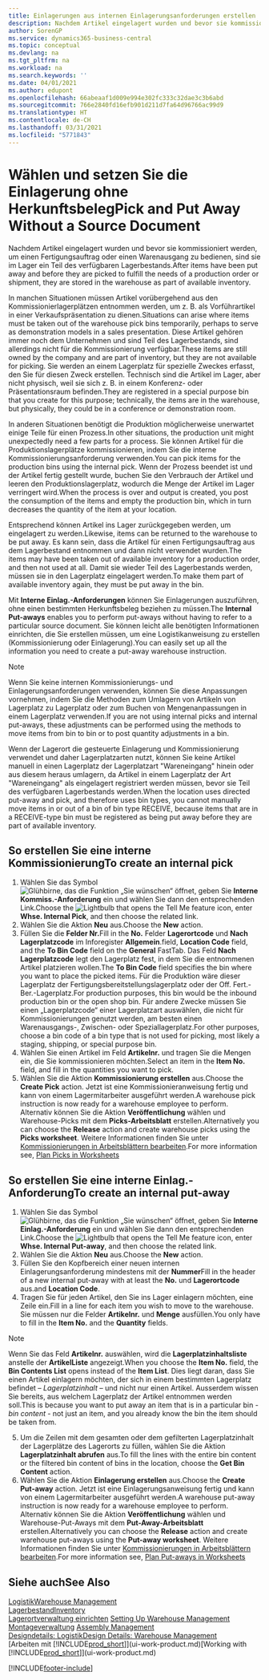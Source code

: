```yaml
---
title: Einlagerungen aus internen Einlagerungsanforderungen erstellen
description: Nachdem Artikel eingelagert wurden und bevor sie kommissioniert werden, um einen Fertigungsauftrag oder einen Warenausgang zu bedienen, sind sie im Lager ein Teil des verfügbaren Lagerbestands.
author: SorenGP
ms.service: dynamics365-business-central
ms.topic: conceptual
ms.devlang: na
ms.tgt_pltfrm: na
ms.workload: na
ms.search.keywords: ''
ms.date: 04/01/2021
ms.author: edupont
ms.openlocfilehash: 66abeaaf1d009e994e302fc333c32dae3c3b6abd
ms.sourcegitcommit: 766e2840fd16efb901d211d7fa64d96766ac99d9
ms.translationtype: HT
ms.contentlocale: de-CH
ms.lasthandoff: 03/31/2021
ms.locfileid: "5771843"
---
```

# <a name="pick-and-put-away-without-a-source-document"></a><span data-ttu-id="ac8a2-103">Wählen und setzen Sie die Einlagerung ohne Herkunftsbeleg</span><span class="sxs-lookup"><span data-stu-id="ac8a2-103">Pick and Put Away Without a Source Document</span></span>
<span data-ttu-id="ac8a2-104">Nachdem Artikel eingelagert wurden und bevor sie kommissioniert werden, um einen Fertigungsauftrag oder einen Warenausgang zu bedienen, sind sie im Lager ein Teil des verfügbaren Lagerbestands.</span><span class="sxs-lookup"><span data-stu-id="ac8a2-104">After items have been put away and before they are picked to fulfill the needs of a production order or shipment, they are stored in the warehouse as part of available inventory.</span></span>  

<span data-ttu-id="ac8a2-105">In manchen Situationen müssen Artikel vorübergehend aus den Kommissionierlagerplätzen entnommen werden, um z. B. als Vorführartikel in einer Verkaufspräsentation zu dienen.</span><span class="sxs-lookup"><span data-stu-id="ac8a2-105">Situations can arise where items must be taken out of the warehouse pick bins temporarily, perhaps to serve as demonstration models in a sales presentation.</span></span> <span data-ttu-id="ac8a2-106">Diese Artikel gehören immer noch dem Unternehmen und sind Teil des Lagerbestands, sind allerdings nicht für die Kommissionierung verfügbar.</span><span class="sxs-lookup"><span data-stu-id="ac8a2-106">These items are still owned by the company and are part of inventory, but they are not available for picking.</span></span> <span data-ttu-id="ac8a2-107">Sie werden an einem Lagerplatz für spezielle Zweckes erfasst, den Sie für diesen Zweck erstellen. Technisch sind die Artikel im Lager, aber nicht physisch, weil sie sich z. B. in einem Konferenz- oder Präsentationsraum befinden.</span><span class="sxs-lookup"><span data-stu-id="ac8a2-107">They are registered in a special purpose bin that you create for this purpose; technically, the items are in the warehouse, but physically, they could be in a conference or demonstration room.</span></span>  

<span data-ttu-id="ac8a2-108">In anderen Situationen benötigt die Produktion möglicherweise unerwartet einige Teile für einen Prozess.</span><span class="sxs-lookup"><span data-stu-id="ac8a2-108">In other situations, the production unit might unexpectedly need a few parts for a process.</span></span> <span data-ttu-id="ac8a2-109">Sie können Artikel für die Produktionslagerplätze kommissionieren, indem Sie die interne Kommissionierungsanforderung verwenden.</span><span class="sxs-lookup"><span data-stu-id="ac8a2-109">You can pick items for the production bins using the internal pick.</span></span> <span data-ttu-id="ac8a2-110">Wenn der Prozess beendet ist und der Artikel fertig gestellt wurde, buchen Sie den Verbrauch der Artikel und leeren den Produktionslagerplatz, wodurch die Menge der Artikel im Lager verringert wird.</span><span class="sxs-lookup"><span data-stu-id="ac8a2-110">When the process is over and output is created, you post the consumption of the items and empty the production bin, which in turn decreases the quantity of the item at your location.</span></span>  

<span data-ttu-id="ac8a2-111">Entsprechend können Artikel ins Lager zurückgegeben werden, um eingelagert zu werden.</span><span class="sxs-lookup"><span data-stu-id="ac8a2-111">Likewise, items can be returned to the warehouse to be put away.</span></span> <span data-ttu-id="ac8a2-112">Es kann sein, dass die Artikel für einen Fertigungsauftrag aus dem Lagerbestand entnommen und dann nicht verwendet wurden.</span><span class="sxs-lookup"><span data-stu-id="ac8a2-112">The items may have been taken out of available inventory for a production order, and then not used at all.</span></span> <span data-ttu-id="ac8a2-113">Damit sie wieder Teil des Lagerbestands werden, müssen sie in den Lagerplatz eingelagert werden.</span><span class="sxs-lookup"><span data-stu-id="ac8a2-113">To make them part of available inventory again, they must be put away in the bin.</span></span>  

<span data-ttu-id="ac8a2-114">Mit **Interne Einlag.-Anforderungen** können Sie Einlagerungen auszuführen, ohne einen bestimmten Herkunftsbeleg beziehen zu müssen.</span><span class="sxs-lookup"><span data-stu-id="ac8a2-114">The **Internal Put-aways** enables you to perform put-aways without having to refer to a particular source document.</span></span> <span data-ttu-id="ac8a2-115">Sie können leicht alle benötigten Informationen einrichten, die Sie erstellen müssen, um eine Logistikanweisung zu erstellen (Kommissionierung oder Einlagerung).</span><span class="sxs-lookup"><span data-stu-id="ac8a2-115">You can easily set up all the information you need to create a put-away warehouse instruction.</span></span>  

> [!NOTE]  
>  <span data-ttu-id="ac8a2-116">Wenn Sie keine internen Kommissionierungs- und Einlagerungsanforderungen verwenden, können Sie diese Anpassungen vornehmen, indem Sie die Methoden zum Umlagern von Artikeln von Lagerplatz zu Lagerplatz oder zum Buchen von Mengenanpassungen in einem Lagerplatz verwenden.</span><span class="sxs-lookup"><span data-stu-id="ac8a2-116">If you are not using internal picks and internal put-aways, these adjustments can be performed using the methods to move items from bin to bin or to post quantity adjustments in a bin.</span></span>  
>   
>  <span data-ttu-id="ac8a2-117">Wenn der Lagerort die gesteuerte Einlagerung und Kommissionierung verwendet und daher Lagerplatzarten nutzt, können Sie keine Artikel manuell in einen Lagerplatz der Lagerplatzart "Wareneingang" hinein oder aus diesem heraus umlagern, da Artikel in einem Lagerplatz der Art "Wareneingang" als eingelagert registriert werden müssen, bevor sie Teil des verfügbaren Lagerbestands werden.</span><span class="sxs-lookup"><span data-stu-id="ac8a2-117">When the location uses directed put-away and pick, and therefore uses bin types, you cannot manually move items in or out of a bin of bin type RECEIVE, because items that are in a RECEIVE-type bin must be registered as being put away before they are part of available inventory.</span></span>  

## <a name="to-create-an-internal-pick"></a><span data-ttu-id="ac8a2-118">So erstellen Sie eine interne Kommissionierung</span><span class="sxs-lookup"><span data-stu-id="ac8a2-118">To create an internal pick</span></span>  
1.  <span data-ttu-id="ac8a2-119">Wählen Sie das Symbol ![Glühbirne, das die Funktion „Sie wünschen“ öffnet](media/ui-search/search_small.png "Tell Me-Funktion"), geben Sie **Interne Kommiss.-Anforderung** ein und wählen Sie dann den entsprechenden Link.</span><span class="sxs-lookup"><span data-stu-id="ac8a2-119">Choose the ![Lightbulb that opens the Tell Me feature](media/ui-search/search_small.png "Tell me what you want to do") icon, enter **Whse. Internal Pick**, and then choose the related link.</span></span>  
2. <span data-ttu-id="ac8a2-120">Wählen Sie die Aktion **Neu** aus.</span><span class="sxs-lookup"><span data-stu-id="ac8a2-120">Choose the **New** action.</span></span>
3. <span data-ttu-id="ac8a2-121">Füllen Sie die **Felder Nr.**</span><span class="sxs-lookup"><span data-stu-id="ac8a2-121">Fill in the **No.**</span></span> <span data-ttu-id="ac8a2-122">Felder **Lagerortcode** und **Nach Lagerplatzcode** im Inforegister **Allgemein**.</span><span class="sxs-lookup"><span data-stu-id="ac8a2-122">field, **Location Code** field, and the **To Bin Code** field on the **General** FastTab.</span></span> <span data-ttu-id="ac8a2-123">Das Feld **Nach Lagerplatzcode** legt den Lagerplatz fest, in dem Sie die entnommenen Artikel platzieren wollen.</span><span class="sxs-lookup"><span data-stu-id="ac8a2-123">The **To Bin Code** field specifies the bin where you want to place the picked items.</span></span> <span data-ttu-id="ac8a2-124">Für die Produktion wäre dieser Lagerplatz der Fertigungsbereitstellungslagerplatz oder der Off. Fert.-Ber.-Lagerplatz.</span><span class="sxs-lookup"><span data-stu-id="ac8a2-124">For production purposes, this bin would be the inbound production bin or the open shop bin.</span></span> <span data-ttu-id="ac8a2-125">Für andere Zwecke müssen Sie einen „Lagerplatzcode“ einer Lagerplatzart auswählen, die nicht für Kommissionierungen genutzt werden, am besten einen Warenausgangs-, Zwischen- oder Speziallagerplatz.</span><span class="sxs-lookup"><span data-stu-id="ac8a2-125">For other purposes, choose a bin code of a bin type that is not used for picking, most likely a staging, shipping, or special purpose bin.</span></span>  
4.  <span data-ttu-id="ac8a2-126">Wählen Sie einen Artikel im Feld **Artikelnr.** und tragen Sie die Mengen ein, die Sie kommissionieren möchten.</span><span class="sxs-lookup"><span data-stu-id="ac8a2-126">Select an item in the **Item No.** field, and fill in the quantities you want to pick.</span></span>  
5. <span data-ttu-id="ac8a2-127">Wählen Sie die Aktion **Kommissionierung erstellen** aus.</span><span class="sxs-lookup"><span data-stu-id="ac8a2-127">Choose the **Create Pick** action.</span></span> <span data-ttu-id="ac8a2-128">Jetzt ist eine Kommissionieranweisung fertig und kann von einem Lagermitarbeiter ausgeführt werden.</span><span class="sxs-lookup"><span data-stu-id="ac8a2-128">A warehouse pick instruction is now ready for a warehouse employee to perform.</span></span> <span data-ttu-id="ac8a2-129">Alternativ können Sie die Aktion **Veröffentlichung** wählen und Warehouse-Picks mit dem **Picks-Arbeitsblatt** erstellen.</span><span class="sxs-lookup"><span data-stu-id="ac8a2-129">Alternatively you can choose the **Release** action and create warehouse picks using the **Picks worksheet**.</span></span> <span data-ttu-id="ac8a2-130">Weitere Informationen finden Sie unter [Kommissionierungen in Arbeitsblättern bearbeiten](warehouse-how-to-plan-picks-in-worksheets.md).</span><span class="sxs-lookup"><span data-stu-id="ac8a2-130">For more information see,  [Plan Picks in Worksheets](warehouse-how-to-plan-picks-in-worksheets.md)</span></span>

## <a name="to-create-an-internal-put-away"></a><span data-ttu-id="ac8a2-131">So erstellen Sie eine interne Einlag.-Anforderung</span><span class="sxs-lookup"><span data-stu-id="ac8a2-131">To create an internal put-away</span></span>  
1.  <span data-ttu-id="ac8a2-132">Wählen Sie das Symbol ![Glühbirne, das die Funktion „Sie wünschen“ öffnet](media/ui-search/search_small.png "Tell Me-Funktion"), geben Sie **Interne Einlag.-Anforderung** ein und wählen Sie dann den entsprechenden Link.</span><span class="sxs-lookup"><span data-stu-id="ac8a2-132">Choose the ![Lightbulb that opens the Tell Me feature](media/ui-search/search_small.png "Tell me what you want to do") icon, enter **Whse. Internal Put-away**, and then choose the related link.</span></span>  
2. <span data-ttu-id="ac8a2-133">Wählen Sie die Aktion **Neu** aus.</span><span class="sxs-lookup"><span data-stu-id="ac8a2-133">Choose the **New** action.</span></span>
3. <span data-ttu-id="ac8a2-134">Füllen Sie den Kopfbereich einer neuen internen Einlagerungsanforderung mindestens mit der **Nummer**</span><span class="sxs-lookup"><span data-stu-id="ac8a2-134">Fill in the header of a new internal put-away with at least the **No.**</span></span> <span data-ttu-id="ac8a2-135">und **Lagerortcode** aus.</span><span class="sxs-lookup"><span data-stu-id="ac8a2-135">and **Location Code**.</span></span>
4. <span data-ttu-id="ac8a2-136">Tragen Sie für jeden Artikel, den Sie ins Lager einlagern möchten, eine Zeile ein.</span><span class="sxs-lookup"><span data-stu-id="ac8a2-136">Fill in a line for each item you wish to move to the warehouse.</span></span> <span data-ttu-id="ac8a2-137">Sie müssen nur die Felder **Artikelnr.** und **Menge** ausfüllen.</span><span class="sxs-lookup"><span data-stu-id="ac8a2-137">You only have to fill in the **Item No.** and the **Quantity** fields.</span></span>

  > [!NOTE]  
  > <span data-ttu-id="ac8a2-138">Wenn Sie das Feld **Artikelnr.** auswählen, wird die **Lagerplatzinhaltsliste** anstelle der **ArtikelListe** angezeigt.</span><span class="sxs-lookup"><span data-stu-id="ac8a2-138">When you choose the **Item No.** field, the **Bin Contents List** opens instead of the **Item List**.</span></span> <span data-ttu-id="ac8a2-139">Dies liegt daran, dass Sie einen Artikel einlagern möchten, der sich in einem bestimmten Lagerplatz befindet – *Lagerplatzinhalt* – und nicht nur einen Artikel. Ausserdem wissen Sie bereits, aus welchem Lagerplatz der Artikel entnommen werden soll.</span><span class="sxs-lookup"><span data-stu-id="ac8a2-139">This is because you want to put away an item that is in a particular bin - *bin content* - not just an item, and you already know the bin the item should be taken from.</span></span>  <!--If you filled in **From Bin Code** in the header, the bin content will be filtered by value defined in the **From Bin Code**.-->
5. <span data-ttu-id="ac8a2-140">Um die Zeilen mit dem gesamten oder dem gefilterten Lagerplatzinhalt der Lagerplätze des Lagerorts zu füllen, wählen Sie die Aktion **Lagerplatzinhalt abrufen** aus.</span><span class="sxs-lookup"><span data-stu-id="ac8a2-140">To fill the lines with the entire bin content or the filtered bin content of bins in the location, choose the **Get Bin Content** action.</span></span>  
6. <span data-ttu-id="ac8a2-141">Wählen Sie die Aktion **Einlagerung erstellen** aus.</span><span class="sxs-lookup"><span data-stu-id="ac8a2-141">Choose the **Create Put-away** action.</span></span> <span data-ttu-id="ac8a2-142">Jetzt ist eine Einlagerungsanweisung fertig und kann von einem Lagermitarbeiter ausgeführt werden.</span><span class="sxs-lookup"><span data-stu-id="ac8a2-142">A warehouse put-away instruction is now ready for a warehouse employee to perform.</span></span> <span data-ttu-id="ac8a2-143">Alternativ können Sie die Aktion **Veröffentlichung** wählen und Warehouse-Put-Aways mit dem **Put-Away-Arbeitsblatt** erstellen.</span><span class="sxs-lookup"><span data-stu-id="ac8a2-143">Alternatively you can choose the **Release** action and create warehouse put-aways using the **Put-away worksheet**.</span></span> <span data-ttu-id="ac8a2-144">Weitere Informationen finden Sie unter [Kommissionierungen in Arbeitsblättern bearbeiten](warehouse-how-to-plan-put-aways-in-worksheets.md).</span><span class="sxs-lookup"><span data-stu-id="ac8a2-144">For more information see,  [Plan Put-aways in Worksheets](warehouse-how-to-plan-put-aways-in-worksheets.md)</span></span>

## <a name="see-also"></a><span data-ttu-id="ac8a2-145">Siehe auch</span><span class="sxs-lookup"><span data-stu-id="ac8a2-145">See Also</span></span>  
[<span data-ttu-id="ac8a2-146">Logistik</span><span class="sxs-lookup"><span data-stu-id="ac8a2-146">Warehouse Management</span></span>](warehouse-manage-warehouse.md)  
[<span data-ttu-id="ac8a2-147">Lagerbestand</span><span class="sxs-lookup"><span data-stu-id="ac8a2-147">Inventory</span></span>](inventory-manage-inventory.md)  
<span data-ttu-id="ac8a2-148">[Lagerortverwaltung einrichten](warehouse-setup-warehouse.md)   </span><span class="sxs-lookup"><span data-stu-id="ac8a2-148">[Setting Up Warehouse Management](warehouse-setup-warehouse.md)   </span></span>  
<span data-ttu-id="ac8a2-149">[Montageverwaltung](assembly-assemble-items.md)  </span><span class="sxs-lookup"><span data-stu-id="ac8a2-149">[Assembly Management](assembly-assemble-items.md)  </span></span>  
[<span data-ttu-id="ac8a2-150">Designdetails: Logistik</span><span class="sxs-lookup"><span data-stu-id="ac8a2-150">Design Details: Warehouse Management</span></span>](design-details-warehouse-management.md)  
<span data-ttu-id="ac8a2-151">[Arbeiten mit [!INCLUDE[prod_short](includes/prod_short.md)]](ui-work-product.md)</span><span class="sxs-lookup"><span data-stu-id="ac8a2-151">[Working with [!INCLUDE[prod_short](includes/prod_short.md)]](ui-work-product.md)</span></span>


[!INCLUDE[footer-include](includes/footer-banner.md)]
